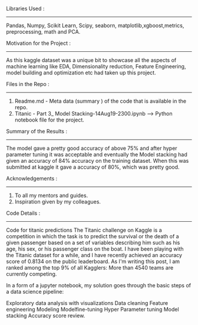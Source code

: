 Libraries Used : 
****************
Pandas, Numpy, Scikit Learn, Scipy, seaborn, matplotlib,xgboost,metrics, preprocessing, math and PCA.

Motivation for the Project  : 
*****************************
As this kaggle dataset was a unique bit to showcase all the aspects of machine learning like EDA, Dimensionality reduction, Feature Engineering, model building and optimization etc   had taken up this project.

Files in the Repo :
*******************
1) Readme.md - Meta data (summary ) of the code that is available in the repo.
2) Titanic - Part 3_ Model Stacking-14Aug19-2300.ipynb --> Python notebook file for the project.


Summary of the Results  :
*************************
The model gave a pretty good accuracy of above 75% and after hyper parameter tuning it was acceptable and eventually the Model stacking had given an accuracy of 84% accuracy on the training dataset. When this was submitted at kaggle it gave a accuracy of 80%, which was pretty good.

Acknowledgements : 
******************
1) To all my mentors and guides.
2) Inspiration given by my colleagues.

Code Details : 
****************
Code for titanic predictions
The Titanic challenge on Kaggle is a competition in which the task is to predict the survival or the death of a given passenger based on a set of variables describing him such as his age, his sex, or his passenger class on the boat. I have been playing with the Titanic dataset for a while, and I have recently achieved an accuracy score of 0.8134 on the public leaderboard. As I'm writing this post, I am ranked among the top 9% of all Kagglers: More than 4540 teams are currently competing.

In a form of a jupyter notebook, my solution goes through the basic steps of a data science pipeline:

Exploratory data analysis with visualizations
Data cleaning
Feature engineering
Modeling
Modelfine-tuning
Hyper Parameter tuning
Model stacking
Accuracy score review.

